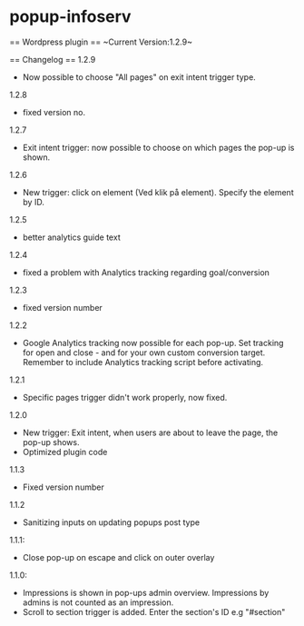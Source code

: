 # popup-infoserv
== Wordpress plugin ==
~Current Version:1.2.9~

== Changelog ==
1.2.9
- Now possible to choose "All pages" on exit intent trigger type.

1.2.8
- fixed version no.

1.2.7
- Exit intent trigger: now possible to choose on which pages the pop-up is shown.

1.2.6
- New trigger: click on element (Ved klik på element). Specify the element by ID.

1.2.5
- better analytics guide text

1.2.4
- fixed a problem with Analytics tracking regarding goal/conversion

1.2.3
- fixed version number

1.2.2
- Google Analytics tracking now possible for each pop-up. Set tracking for open and close - and for your own custom conversion target. Remember to include Analytics tracking script before activating.

1.2.1
- Specific pages trigger didn't work properly, now fixed.

1.2.0
- New trigger: Exit intent, when users are about to leave the page, the pop-up shows.
- Optimized plugin code

1.1.3
- Fixed version number

1.1.2
- Sanitizing inputs on updating popups post type

1.1.1:
- Close pop-up on escape and click on outer overlay


1.1.0:
- Impressions is shown in pop-ups admin overview. Impressions by admins is not counted as an impression.
- Scroll to section trigger is added. Enter the section's ID e.g "#section"
